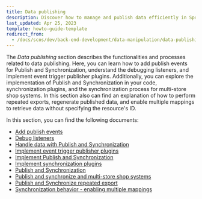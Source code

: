 ```yaml
---
title: Data publishing
description: Discover how to manage and publish data efficiently in Spryker. Explore best practices for seamless data publishing in backend development.
last_updated: Apr 25, 2023
template: howto-guide-template
redirect_from:
  - /docs/scos/dev/back-end-development/data-manipulation/data-publishing/data-publishing.html
---
```


The *Data publishing* section describes the functionalities and processes related to data publishing. Here, you can learn how to add publish events for Publish and Synchronization, understand the debugging listeners, and implement event trigger publisher plugins. Additionally, you can explore the implementation of Publish and Synchronization in your code, synchronization plugins, and the synchronization process for multi-store shop systems. In this section also can find an explanation of how to perform repeated exports, regenerate published data, and enable multiple mappings to retrieve data without specifying the resource's ID.

In this section, you can find the following documents:
* [Add publish events](/docs/dg/dev/backend-development/data-manipulation/data-publishing/add-publish-events.html)
* [Debug listeners](/docs/dg/dev/backend-development/data-manipulation/data-publishing/debug-listeners.html)
* [Handle data with Publish and Synchronization](/docs/dg/dev/backend-development/data-manipulation/data-publishing/handle-data-with-publish-and-synchronization.html)
* [Implement event trigger publisher plugins](/docs/dg/dev/backend-development/data-manipulation/data-publishing/implement-event-trigger-publisher-plugins.html)
* [Implement Publish and Synchronization](/docs/dg/dev/backend-development/data-manipulation/data-publishing/implement-publish-and-synchronization.html)
* [Implement synchronization plugins](/docs/dg/dev/backend-development/data-manipulation/data-publishing/implement-synchronization-plugins.html)
* [Publish and Synchronization](/docs/dg/dev/backend-development/data-manipulation/data-publishing/publish-and-synchronization.html)
* [Publish and synchronize and multi-store shop systems](/docs/dg/dev/backend-development/data-manipulation/data-publishing/publish-and-synchronize-repeated-export.html)
* [Publish and Synchronize repeated export](/docs/dg/dev/backend-development/data-manipulation/data-publishing/publish-and-synchronize-repeated-export.html)
* [Synchronization behavior - enabling multiple mappings](/docs/dg/dev/backend-development/data-manipulation/data-publishing/synchronization-behavior-enabling-multiple-mappings.html)

